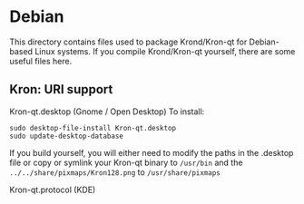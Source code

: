 
Debian
====================
This directory contains files used to package Krond/Kron-qt
for Debian-based Linux systems. If you compile Krond/Kron-qt yourself, there are some useful files here.

## Kron: URI support ##


Kron-qt.desktop  (Gnome / Open Desktop)
To install:

	sudo desktop-file-install Kron-qt.desktop
	sudo update-desktop-database

If you build yourself, you will either need to modify the paths in
the .desktop file or copy or symlink your Kron-qt binary to `/usr/bin`
and the `../../share/pixmaps/Kron128.png` to `/usr/share/pixmaps`

Kron-qt.protocol (KDE)

